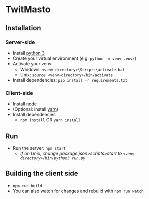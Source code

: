 # TwitMasto

## Installation

### Server-side

* Install [python 3](https://www.python.org/)
* Create your virtual environment (e.g. `python -m venv .env/`)
* Activate your venv
    * Windows: `<venv-directory>\Scripts\activate.bat`
    * Unix: `source <venv-directory>/bin/activate`
* Install dependencies: `pip install -r requirements.txt`

### Client-side

* Install [node](https://nodejs.org/)
* (Optional: install [yarn](https://yarnpkg.com/))
* Install dependencies
    * `npm install` OR `yarn install`

## Run

* Run the server: `npm start`
    * _If on Unix, change package.json>scripts>start to `<venv-directory>/bin/python3 run.py`_

## Building the client side

* `npm run build`
* You can also watch for changes and rebuild with `npm run watch`
